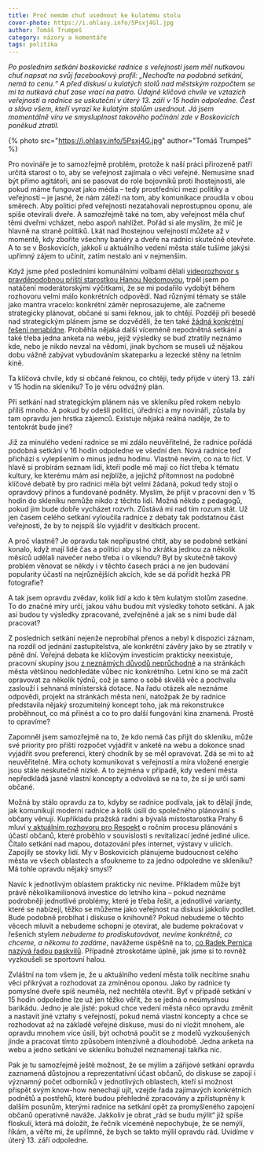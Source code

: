 ```yaml
---
title: Proč nemám chuť usednout ke kulatému stolu
cover-photo: https://i.ohlasy.info/5Psxj4Gl.jpg
author: Tomáš Trumpeš
category: názory a komentáře
tags: politika
---
```


*Po posledním setkání boskovické radnice s veřejností jsem měl nutkavou chuť napsat na svůj facebookový profil: „Nechoďte na podobná setkání, nemá to cenu.“ A před diskusí u kulatých stolů nad městským rozpočtem se mi ta nutkavá chuť zase vrací na patro. Údajně klíčová chvíle ve vztazích veřejnosti a radnice se uskuteční v úterý 13. září v 15 hodin odpoledne. Čest a sláva všem, kteří vyrazí ke kulatým stolům usednout. Já jsem momentálně víru ve smysluplnost takového počínání zde v Boskovicích poněkud ztratil.*

{% photo src="https://i.ohlasy.info/5Psxj4G.jpg" author="Tomáš Trumpeš" %}

Pro novináře je to samozřejmě problém, protože k naší práci přirozeně patří určitá starost o to, aby se veřejnost zajímala o věci veřejné. Nemusíme snad být přímo agitátoři, ani se pasovat do role bojovníků proti lhostejnosti, ale pokud máme fungovat jako média – tedy prostředníci mezi politiky a veřejností – je jasné, že nám záleží na tom, aby komunikace proudila v obou směrech. Aby politici před veřejností nezatahovali neprostupnou oponu, ale spíše otevírali dveře. A samozřejmě také na tom, aby veřejnost měla chuť těmi dveřmi vcházet, nebo aspoň nahlížet. Pořád si ale myslím, že míč je hlavně na straně politiků. Lkát nad lhostejnou veřejností můžete až v momentě, kdy zboříte všechny bariéry a dveře na radnici skutečně otevřete. A to se v Boskovicích, jakkoli u aktuálního vedení města stále tušíme jakýsi upřímný zájem to učinit, zatím nestalo ani v nejmenším.

Když jsme před posledními komunálními volbami dělali [videorozhovor s pravděpodobnou příští starostkou Hanou Nedomovou](https://vimeo.com/106686462), trpěl jsem po natáčení moderátorskými výčitkami, že se mi podařilo vydobýt během rozhovoru velmi málo konkrétních odpovědí. Nad různými tématy se stále jako mantra vracelo: konkrétní záměr neprosazujeme, ale začneme strategicky plánovat, občané si sami řeknou, jak to chtějí. Později při besedě nad strategickým plánem jsme se dozvěděli, že ten také [žádná konkrétní řešení nenabídne](http://ohlasy.info/clanky/2015/09/rozhovor-tajemnik.html). Proběhla nějaká další víceméně nepodnětná setkání a také třeba jedna anketa na webu, jejíž výsledky se buď ztratily neznámo kde, nebo je nikdo nevzal na vědomí, jinak bychom se museli už nějakou dobu vážně zabývat vybudováním skateparku a lezecké stěny na letním kině.

Ta klíčová chvíle, kdy si občané řeknou, co chtějí, tedy přijde v úterý 13. září v 15 hodin na skleníku? To je věru odvážný plán.

Při setkání nad strategickým plánem nás ve skleníku před rokem nebylo příliš mnoho. A pokud by odešli politici, úředníci a my novináři, zůstala by tam opravdu jen hrstka zájemců. Existuje nějaká reálná naděje, že to tentokrát bude jiné?

Již za minulého vedení radnice se mi zdálo neuvěřitelné, že radnice pořádá podobná setkání v 16 hodin odpoledne ve všední den. Nová radnice teď přichází s vylepšením o minus jednu hodinu. Vlastně nevím, co na to říct. V hlavě si probírám seznam lidí, kteří podle mě mají co říct třeba k tématu kultury, ke kterému mám asi nejblíže, a jejichž přítomnost na podobně klíčové debatě by pro radnici měla být velmi žádaná, pokud tedy stojí o opravdový přínos a fundované podněty. Myslím, že přijít v pracovní den v 15 hodin do skleníku nemůže nikdo z těchto lidí. Možná někdo z pedagogů, pokud jim bude dobře vycházet rozvrh. Zůstává mi nad tím rozum stát. Už jen časem celého setkání vyloučila radnice z debaty tak podstatnou část veřejnosti, že by to nejspíš šlo vyjádřit v desítkách procent. 

A proč vlastně? Je opravdu tak nepřípustné chtít, aby se podobné setkání konalo, když mají lidé čas a politici aby si ho zkrátka jednou za několik měsíců udělali navečer nebo třeba i o víkendu? Byl by skutečně takový problém věnovat se někdy i v těchto časech práci a ne jen budování popularity účastí na nejrůznějších akcích, kde se dá pořídit hezká PR fotografie? 

A tak jsem opravdu zvědav, kolik lidí a kdo k těm kulatým stolům zasedne. To do značné míry určí, jakou váhu budou mít výsledky tohoto setkání. A jak asi budou ty výsledky zpracované, zveřejněné a jak se s nimi bude dál pracovat? 

Z posledních setkání nejenže neprobíhal přenos a nebyl k dispozici záznam, na rozdíl od  jednání zastupitelstva, ale konkrétní závěry jako by se ztratily v pěně dní. Veřejná debata ke klíčovým investicím prakticky neexistuje, pracovní skupiny jsou [z neznámých důvodů neprůchodné](http://ohlasy.info/clanky/2016/05/rozhovor-schwarzer.html) a na stránkách města většinou nedohledáte vůbec nic konkrétního. Letní kino se má začít opravovat za několik týdnů, což je samo o sobě skvělá věc a pochvalu zaslouží i sehnaná ministerská dotace. Na řadu otázek ale neznáme odpovědi, projekt na stránkách města není, natožpak že by radnice představila nějaký srozumitelný koncept toho, jak má rekonstrukce proběhnout, co má přinést a co to pro další fungování kina znamená. Prostě to opravíme?

Zapomněl jsem samozřejmě na to, že kdo nemá čas přijít do skleníku, může své priority pro příští rozpočet vyjádřit v anketě na webu a dokonce snad vyjádřit svou preferenci, který chodník by se měl opravovat. Zdá se mi to až neuvěřitelné. Míra ochoty komunikovat s veřejností a míra vložené energie jsou stále neskutečně nízké. A to zejména v případě, kdy vedení města nepředkládá jasné vlastní koncepty a odvolává se na to, že si je určí sami občané.

Možná by stálo opravdu za to, kdyby se radnice podívala, jak to dělají jinde, jak komunikují moderní radnice a kolik úsilí do společného plánování s občany věnují. Kupříkladu pražská radní a bývalá místostarostka Prahy 6 mluví [v aktuálním rozhovoru pro Respekt](https://www.respekt.cz/tydenik/2016/35/vratime-lidem-ulici?issueId=100123) o ročním procesu plánování s účastí občanů, které proběhlo v souvislosti s revitalizací jedné jediné ulice. Čítalo setkání nad mapou, dotazování přes internet, výstavy v ulicích. Zapojily se stovky lidí. My v Boskovicích plánujeme budoucnost celého města ve všech oblastech a sfoukneme to za jedno odpoledne ve skleníku? Má tohle opravdu nějaký smysl?

Navíc k jednotlivým oblastem prakticky nic nevíme. Příkladem může být právě několikamilionová investice do letního kina – pokud neznáme podrobněji jednotlivé problémy, které je třeba řešit, a jednotlivé varianty, které se nabízejí, těžko se můžeme jako veřejnost na diskusi jakkoliv podílet. Bude podobně probíhat i diskuse o knihovně? Pokud nebudeme o těchto věcech mluvit a nebudeme schopni je otevírat, ale budeme pokračovat v řešeních stylem *nebudeme to prodiskutovávat, nevíme konkrétně, co chceme, a někomu to zadáme*, navážeme úspěšně na to, [co Radek Pernica nazývá řadou paskvilů](http://ohlasy.info/clanky/2016/08/jen-letni-kino.html). Případně ztroskotáme úplně, jak jsme si to rovněž vyzkoušeli se sportovní halou.

Zvláštní na tom všem je, že u aktuálního vedení města tolik necítíme snahu věci přikrývat a rozhodovat za zmíněnou oponou. Jako by radnice ty pomyslné dveře spíš neuměla, než nechtěla otevřít. Byť v případě setkání v 15 hodin odpoledne lze už jen těžko věřit, že se jedná o neúmyslnou barikádu. Jedno je ale jisté: pokud chce vedení města něco opravdu změnit a nastavit jiné vztahy s veřejností, pokud nemá vlastní koncepty a chce se rozhodovat až na základě veřejné diskuse, musí do ní vložit mnohem, ale opravdu mnohem více úsilí, být ochotná poučit se z modelů vyzkoušených jinde a pracovat tímto způsobem intenzivně a dlouhodobě. Jedna anketa na webu a jedno setkání ve skleníku bohužel neznamenají takřka nic.

Pak je tu samozřejmě ještě možnost, že se mýlím a zářijové setkání opravdu zaznamená důstojnou a reprezentativní účast občanů, do diskuse se zapojí i významný počet odborníků v jednotlivých oblastech, kteří si možnost přispět svým know-how nenechají ujít, vzejde řada zajímavých konkrétních podnětů a postřehů, které budou přehledně zpracovány a zpřístupněny k dalším posunům, kterými radnice na setkání opět za promyšleného zapojení občanů operativně naváže. Jakkoliv je obrat „rád se budu mýlit“ již spíše floskulí, která má doložit, že řečník víceméně nepochybuje, že se nemýlí, říkám, a věřte mi, že upřímně, že bych se takto mýlil opravdu rád. Uvidíme v úterý 13. září odpoledne.
